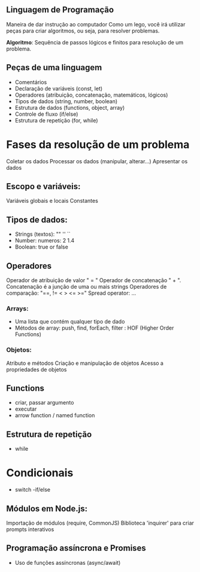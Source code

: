 ## Linguagem de Programação

Maneira de dar instrução ao computador
Como um lego, você irá utilizar peças para criar algoritmos, ou seja, para resolver problemas.

**Algoritmo**: Sequência de passos lógicos e finitos para resolução de um problema.

## Peças de uma linguagem

- Comentários 
- Declaração de variáveis (const, let)
- Operadores (atribuição, concatenação, matemáticos, lógicos)
- Tipos de dados (string, number, boolean)
- Estrutura de dados (functions, object, array)
- Controle de fluxo (if/else)
- Estrutura de repetição (for, while)

# Fases da resolução de um problema

Coletar os dados
Processar os dados (manipular, alterar...)
Apresentar os dados

## Escopo e variáveis:

Variáveis globais e locais
Constantes

## Tipos de dados: 

- Strings (textos): "" '' ``
- Number: numeros: 2 1.4
- Boolean: true or false

## Operadores 

Operador de atribuição de valor " = "
Operador de concatenação " + ". Concatenação é a junção de uma ou mais strings
Operadores de comparação: "==, != < > <= >="
Spread operator: ...

### Arrays:

- Uma lista que contém qualquer tipo de dado
- Métodos de array: push, find, forEach, filter : HOF (Higher Order Functions)

### Objetos: 

Atributo e métodos 
Criação e manipulação de objetos
Acesso a propriedades de objetos

## Functions

- criar, passar argumento
- executar
- arrow function / named function

## Estrutura de repetição

- while

# Condicionais 

- switch
-if/else

## Módulos em Node.js:

Importação de módulos (require, CommonJS)
Biblioteca 'inquirer' para criar prompts interativos

## Programação assíncrona e Promises

- Uso de funções assíncronas (async/await)